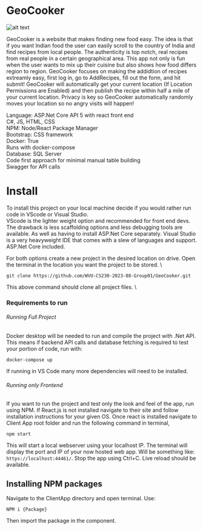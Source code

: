 # GeoCooker

![alt text](https://scidata.nyc3.cdn.digitaloceanspaces.com/GeoCooker/GKinlineBLACK.png)

GeoCooker is a website that makes finding new food easy. The idea is that if you want Indian food the user can easily scroll to the country of India and find recipes from local people. The authenticity is top notch, real recipes from real people in a certain geographical area. This app not only is fun when the user wants to mix up their cuisine but also shows how food differs region to region. GeoCooker focuses on making the addidtion of recipes extreamly easy, first log in, go to AddRecipes, fill out the form, and hit submit! GeoCooker will automatically get your current location (If Location Permissions are Enabled) and then publish the recipe within half a mile of your current location. Privacy is key so GeoCooker automatically randomly moves your location so no angry visits will happen! 

Language: ASP.Net Core API 5 with react front end\
C#, JS, HTML, CSS\
NPM: Node/React Package Manager\
Bootstrap: CSS framework\
Docker: True\
Runs with docker-compose\
Database: SQL Server\
Code first approach for minimal manual table building \
Swagger for API calls


# Install
To install this project on your local machine decide if you would rather run code in VScode or Visual Studio.\
VScode is the lighter weight option and recommended for front end devs. The drawback is less scaffolding options and less debugging tools are available. As well as having to install ASP.Net Core separately. 
Visual Studio is a very heavyweight IDE that comes with a slew of languages and support. ASP.Net Core included. 

For both options create a new project in the desired location on drive. Open the terminal in the location you want the project to be stored. \

```
git clone https://github.com/WVU-CS230-2023-08-Group01/GeoCooker.git
```

This above command should clone all project files. \

### Requirements to run 

###### Running Full Project

Docker desktop will be needed to run and compile the project with .Net API. This means if backend API calls and database fetching is required to test your portion of code, run with:

```
docker-compose up
```

If running in VS Code many more dependencies will need to be installed. 

###### Running only Frontend

If you want to run the project and test only the look and feel of the app, run using NPM. If React.js is not installed navigate to their site and follow installation instructions for your given OS. Once react is installed navigate to Client App root folder and run the following command in terminal, 

```
npm start
```

This will start a local webserver using your localhost IP. The terminal will display the port and IP of your now hosted web app. Will be something like: `https://localhost:44461/`. Stop the app using Ctrl+C. Live reload should be available. 

## Installing NPM packages

Navigate to the ClientApp directory and open terminal. Use:

```
NPM i {Package}
```

Then import the package in the component. 
